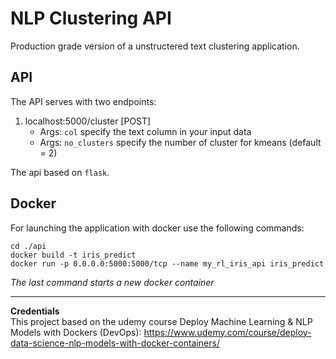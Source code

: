 # NLP Clustering API
Production grade version of a unstructered text clustering application.


## API
The API serves with two endpoints:
 1. localhost:5000/cluster [POST]
    - Args: `col` specify the text column in your input data
    - Args: `no_clusters` specify the number of cluster for kmeans (default = 2)

The api based on `flask`. 

## Docker
For launching the application  with docker use the following commands:

 `cd ./api`  
 `docker build -t iris_predict`  
 `docker run -p 0.0.0.0:5000:5000/tcp --name my_rl_iris_api iris_predict`  

*The last command starts a new docker container*


***
**Credentials**  
This project based on the udemy course Deploy Machine Learning & NLP Models with Dockers (DevOps): https://www.udemy.com/course/deploy-data-science-nlp-models-with-docker-containers/
